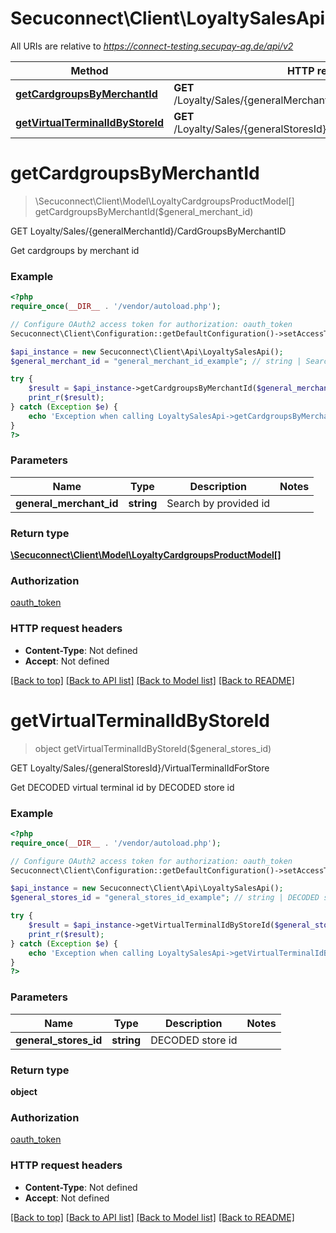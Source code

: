 # Secuconnect\Client\LoyaltySalesApi

All URIs are relative to *https://connect-testing.secupay-ag.de/api/v2*

Method | HTTP request | Description
------------- | ------------- | -------------
[**getCardgroupsByMerchantId**](LoyaltySalesApi.md#getCardgroupsByMerchantId) | **GET** /Loyalty/Sales/{generalMerchantId}/CardGroupsByMerchantID | GET Loyalty/Sales/{generalMerchantId}/CardGroupsByMerchantID
[**getVirtualTerminalIdByStoreId**](LoyaltySalesApi.md#getVirtualTerminalIdByStoreId) | **GET** /Loyalty/Sales/{generalStoresId}/VirtualTerminalIdForStore | GET Loyalty/Sales/{generalStoresId}/VirtualTerminalIdForStore


# **getCardgroupsByMerchantId**
> \Secuconnect\Client\Model\LoyaltyCardgroupsProductModel[] getCardgroupsByMerchantId($general_merchant_id)

GET Loyalty/Sales/{generalMerchantId}/CardGroupsByMerchantID

Get cardgroups by merchant id

### Example
```php
<?php
require_once(__DIR__ . '/vendor/autoload.php');

// Configure OAuth2 access token for authorization: oauth_token
Secuconnect\Client\Configuration::getDefaultConfiguration()->setAccessToken('YOUR_ACCESS_TOKEN');

$api_instance = new Secuconnect\Client\Api\LoyaltySalesApi();
$general_merchant_id = "general_merchant_id_example"; // string | Search by provided id

try {
    $result = $api_instance->getCardgroupsByMerchantId($general_merchant_id);
    print_r($result);
} catch (Exception $e) {
    echo 'Exception when calling LoyaltySalesApi->getCardgroupsByMerchantId: ', $e->getMessage(), PHP_EOL;
}
?>
```

### Parameters

Name | Type | Description  | Notes
------------- | ------------- | ------------- | -------------
 **general_merchant_id** | **string**| Search by provided id |

### Return type

[**\Secuconnect\Client\Model\LoyaltyCardgroupsProductModel[]**](../Model/LoyaltyCardgroupsProductModel.md)

### Authorization

[oauth_token](../../README.md#oauth_token)

### HTTP request headers

 - **Content-Type**: Not defined
 - **Accept**: Not defined

[[Back to top]](#) [[Back to API list]](../../README.md#documentation-for-api-endpoints) [[Back to Model list]](../../README.md#documentation-for-models) [[Back to README]](../../README.md)

# **getVirtualTerminalIdByStoreId**
> object getVirtualTerminalIdByStoreId($general_stores_id)

GET Loyalty/Sales/{generalStoresId}/VirtualTerminalIdForStore

Get DECODED virtual terminal id by DECODED store id

### Example
```php
<?php
require_once(__DIR__ . '/vendor/autoload.php');

// Configure OAuth2 access token for authorization: oauth_token
Secuconnect\Client\Configuration::getDefaultConfiguration()->setAccessToken('YOUR_ACCESS_TOKEN');

$api_instance = new Secuconnect\Client\Api\LoyaltySalesApi();
$general_stores_id = "general_stores_id_example"; // string | DECODED store id

try {
    $result = $api_instance->getVirtualTerminalIdByStoreId($general_stores_id);
    print_r($result);
} catch (Exception $e) {
    echo 'Exception when calling LoyaltySalesApi->getVirtualTerminalIdByStoreId: ', $e->getMessage(), PHP_EOL;
}
?>
```

### Parameters

Name | Type | Description  | Notes
------------- | ------------- | ------------- | -------------
 **general_stores_id** | **string**| DECODED store id |

### Return type

**object**

### Authorization

[oauth_token](../../README.md#oauth_token)

### HTTP request headers

 - **Content-Type**: Not defined
 - **Accept**: Not defined

[[Back to top]](#) [[Back to API list]](../../README.md#documentation-for-api-endpoints) [[Back to Model list]](../../README.md#documentation-for-models) [[Back to README]](../../README.md)


